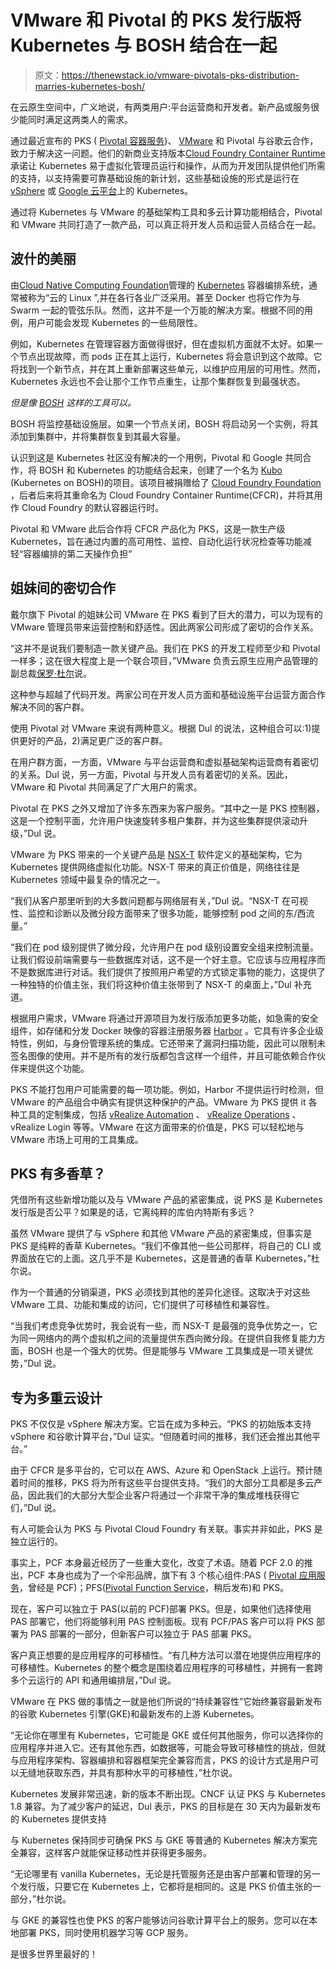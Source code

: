 # VMware 和 Pivotal 的 PKS 发行版将 Kubernetes 与 BOSH 结合在一起

> 原文：<https://thenewstack.io/vmware-pivotals-pks-distribution-marries-kubernetes-bosh/>

在云原生空间中，广义地说，有两类用户:平台运营商和开发者。新产品或服务很少能同时满足这两类人的需求。

通过最近宣布的 PKS ( [Pivotal 容器服务](https://pivotal.io/platform/pivotal-container-service))、 [VMware](https://www.vmware.com/cloud-solutions/app-modernization/cloud-native-apps.html) 和 Pivotal 与谷歌云合作，致力于解决这一问题。他们的新商业支持版本[Cloud Foundry Container Runtime](https://www.cloudfoundry.org/container-runtime/)承诺让 Kubernetes 易于虚拟化管理员运行和操作，从而为开发团队提供他们所需的支持，以支持需要可靠基础设施的新计划，这些基础设施的形式是运行在 [vSphere](https://www.vmware.com/products/vsphere.html) 或 [Google 云平台](https://cloud.google.com/kubernetes-engine)上的 Kubernetes。

通过将 Kubernetes 与 VMware 的基础架构工具和多云计算功能相结合，Pivotal 和 VMware 共同打造了一款产品，可以真正将开发人员和运营人员结合在一起。

## 波什的美丽

由[Cloud Native Computing Foundation](https://www.cncf.io/)管理的 [Kubernetes](/category/kubernetes/) 容器编排系统，通常被称为“云的 Linux ”,并在各行各业广泛采用。甚至 Docker 也将它作为与 Swarm 一起的管弦乐队。然而，这并不是一个万能的解决方案。根据不同的用例，用户可能会发现 Kubernetes 的一些局限性。

例如，Kubernetes 在管理容器方面做得很好，但在虚拟机方面就不太好。如果一个节点出现故障，而 pods 正在其上运行，Kubernetes 将会意识到这个故障。它将找到一个新节点，并在其上重新部署这些单元，以维护应用层的可用性。然而，Kubernetes 永远也不会让那个工作节点重生，让那个集群恢复到最强状态。

*但是像 [BOSH](https://bosh.io/) 这样的工具可以。*

BOSH 将监控基础设施层。如果一个节点关闭，BOSH 将启动另一个实例，将其添加到集群中，并将集群恢复到其最大容量。

认识到这是 Kubernetes 社区没有解决的一个用例，Pivotal 和 Google 共同合作，将 BOSH 和 Kubernetes 的功能结合起来，创建了一个名为 [Kubo](https://pivotal.io/partners/kubo) (Kubernetes on BOSH)的项目。该项目被捐赠给了 [Cloud Foundry Foundation](https://www.cloudfoundry.org/) ，后者后来将其重命名为 Cloud Foundry Container Runtime(CFCR)，并将其用作 Cloud Foundry 的默认容器运行时。

Pivotal 和 VMware 此后合作将 CFCR 产品化为 PKS，这是一款生产级 Kubernetes，旨在通过内置的高可用性、监控、自动化运行状况检查等功能减轻“容器编排的第二天操作负担”

## 姐妹间的密切合作

戴尔旗下 Pivotal 的姐妹公司 VMware 在 PKS 看到了巨大的潜力，可以为现有的 VMware 管理员带来运营控制和舒适性。因此两家公司形成了密切的合作关系。

“这并不是说我们要制造一款关键产品。我们在 PKS 的开发工程师至少和 Pivotal 一样多；这在很大程度上是一个联合项目，”VMware 负责云原生应用产品管理的副总裁[保罗·杜尔](https://www.linkedin.com/in/pauldul/)说。

这种参与超越了代码开发。两家公司在开发人员方面和基础设施平台运营方面合作解决不同的客户群。

使用 Pivotal 对 VMware 来说有两种意义。根据 Dul 的说法，这种组合可以:1)提供更好的产品，2)满足更广泛的客户群。

在用户群方面，一方面，VMware 与平台运营商和虚拟基础架构运营商有着密切的关系。Dul 说，另一方面，Pivotal 与开发人员有着密切的关系。因此，VMware 和 Pivotal 共同满足了广大用户的需求。

Pivotal 在 PKS 之外又增加了许多东西来为客户服务。“其中之一是 PKS 控制器，这是一个控制平面，允许用户快速旋转多租户集群，并为这些集群提供滚动升级，”Dul 说。

VMware 为 PKS 带来的一个关键产品是 [NSX-T](https://docs.vmware.com/en/VMware-NSX-T/index.html) 软件定义的基础架构，它为 Kubernetes 提供网络虚拟化功能。NSX-T 带来的真正价值是，网络往往是 Kubernetes 领域中最复杂的情况之一。

“我们从客户那里听到的大多数问题都与网络层有关，”Dul 说。“NSX-T 在可视性、监控和诊断以及微分段方面带来了很多功能，能够控制 pod 之间的东/西流量。”

“我们在 pod 级别提供了微分段，允许用户在 pod 级别设置安全组来控制流量。让我们假设前端需要与一些数据库对话，这不是一个好主意。它应该与应用程序而不是数据库进行对话。我们提供了按照用户希望的方式锁定事物的能力，这提供了一种独特的价值主张，我们将这种价值主张带到了 NSX-T 的桌面上，”Dul 补充道。

根据用户需求，VMware 将通过开源项目为发行版添加更多功能，如急需的安全组件，如存储和分发 Docker 映像的容器注册服务器 [Harbor](https://github.com/vmware/harbor) 。它具有许多企业级特性，例如，与身份管理系统的集成。它还带来了漏洞扫描功能，因此可以限制未签名图像的使用。并不是所有的发行版都包含这样一个组件，并且可能依赖合作伙伴来提供这个功能。

PKS 不能打包用户可能需要的每一项功能。例如，Harbor 不提供运行时检测，但 VMware 的产品组合中确实有提供这种保护的产品。VMware 为 PKS 提供 it 各种工具的定制集成，包括 [vRealize Automation](https://www.vmware.com/products/vrealize-automation.html) 、 [vRealize Operations](https://docs.vmware.com/en/vRealize-Operations-Manager/index.html) 、vRealize Login 等等。VMware 在这方面带来的价值是，PKS 可以轻松地与 VMware 市场上可用的工具集成。

## PKS 有多香草？

凭借所有这些新增功能以及与 VMware 产品的紧密集成，说 PKS 是 Kubernetes 发行版是否公平？如果是的话，它离纯粹的库伯内特斯有多远？

虽然 VMware 提供了与 vSphere 和其他 VMware 产品的紧密集成，但事实是 PKS 是纯粹的香草 Kubernetes。“我们不像其他一些公司那样，将自己的 CLI 或界面放在它的上面。这几乎不是 Kubernetes，这是普通的香草 Kubernetes，”杜尔说。

作为一个普通的分销渠道，PKS 必须找到其他的差异化途径。这取决于对这些 VMware 工具、功能和集成的访问，它们提供了可移植性和兼容性。

“当我们考虑竞争优势时，我会说有一些，而 NSX-T 是最强的竞争优势之一，它为同一网络内的两个虚拟机之间的流量提供东西向微分段。在提供自我修复能力方面，BOSH 也是一个强大的优势。但是能够与 VMware 工具集成是一项关键优势，”Dul 说。

## 专为多重云设计

PKS 不仅仅是 vSphere 解决方案。它旨在成为多种云。“PKS 的初始版本支持 vSphere 和谷歌计算平台，”Dul 证实。“但随着时间的推移，我们还会推出其他平台。”

由于 CFCR 是多平台的，它可以在 AWS、Azure 和 OpenStack 上运行。预计随着时间的推移，PKS 将为所有这些平台提供支持。“我们的大部分工具都是多云产品，因此我们的大部分大型企业客户将通过一个非常干净的集成堆栈获得它们，”Dul 说。

有人可能会认为 PKS 与 Pivotal Cloud Foundry 有关联。事实并非如此，PKS 是独立运行的。

事实上，PCF 本身最近经历了一些重大变化，改变了术语。随着 PCF 2.0 的推出，PCF 本身也成为了一个伞形品牌，旗下有 3 个核心组件:PAS ( [Pivotal 应用服务](https://pivotal.io/platform/pivotal-application-service)，曾经是 PCF)；PFS([Pivotal Function Service](https://pivotal.io/platform/pivotal-function-service)，稍后发布)和 PKS。

现在，客户可以独立于 PAS(以前的 PCF)部署 PKS。但是，如果他们选择使用 PAS 部署它，他们将能够利用 PAS 控制面板。现有 PCF/PAS 客户可以将 PKS 部署为 PAS 部署的一部分，但新客户可以独立于 PAS 部署 PKS。

客户真正想要的是应用程序的可移植性。“有几种方法可以潜在地提供应用程序的可移植性。Kubernetes 的整个概念是围绕着应用程序的可移植性，并拥有一套跨多个云运行的 API 和通用编排层，”Dul 说。

VMware 在 PKS 做的事情之一就是他们所说的“持续兼容性”它始终兼容最新发布的谷歌 Kubernetes 引擎(GKE)和最新发布的上游 Kubernetes。

“无论你在哪里有 Kubernetes，它可能是 GKE 或任何其他服务，你可以选择你的应用程序并进入它。还有其他东西，如数据等，可能会导致可移植性的挑战，但就与应用程序架构、容器编排和容器框架完全兼容而言，PKS 的设计方式是用户可以无缝地获取东西，并具有那种水平的可移植性，”杜尔说。

Kubernetes 发展非常迅速，新的版本不断出现。CNCF 认证 PKS 与 Kubernetes 1.8 兼容。为了减少客户的延迟，Dul 表示，PKS 的目标是在 30 天内为最新发布的 Kubernetes 提供支持

与 Kubernetes 保持同步可确保 PKS 与 GKE 等普通的 Kubernetes 解决方案完全兼容，这样客户就能保证移动性并获得更多服务。

“无论哪里有 vanilla Kubernetes，无论是托管服务还是由客户部署和管理的另一个发行版，只要它在 Kubernetes 上，它都将是相同的。这是 PKS 价值主张的一部分，”杜尔说。

与 GKE 的兼容性也使 PKS 的客户能够访问谷歌计算平台上的服务。您可以在本地部署 PKS，同时使用机器学习等 GCP 服务。

是很多世界里最好的！

<svg xmlns:xlink="http://www.w3.org/1999/xlink" viewBox="0 0 68 31" version="1.1"><title>Group</title> <desc>Created with Sketch.</desc></svg>